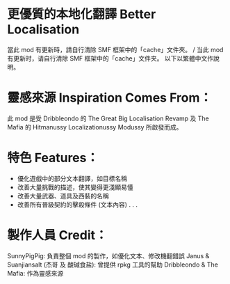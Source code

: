 # 更優質的本地化翻譯 Better Localisation
當此 mod 有更新時，請自行清除 SMF 框架中的「cache」文件夾。 / 当此 mod 有更新时，请自行清除 SMF 框架中的「cache」文件夹。
以下以繁體中文作說明。


# 靈感來源 Inspiration Comes From：
此 mod 是受 Dribbleondo 的 The Great Big Localisation Revamp 及 The Mafia 的 Hitmanussy Localizationussy Modussy 所啟發而成。


# 特色 Features：
- 優化遊戲中的部分文本翻譯，如目標名稱
- 改善大量挑戰的描述，使其變得更淺顯易懂
- 改善大量武器、道具及西裝的名稱
- 改善所有晉級契約的擊殺條件 (文本內容)
.
.
.


# 製作人員 Credit：
SunnyPigPig: 負責整個 mod 的製作，如優化文本、修改機翻錯誤
Janus & Suanjiansalt (杰哥 及 酸碱食盐): 曾提供 rpkg 工具的幫助
Dribbleondo & The Mafia: 作為靈感來源
